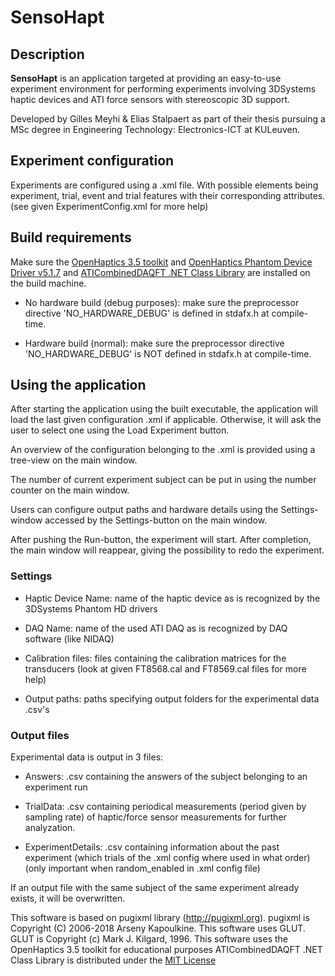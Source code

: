 # SensoHapt

## Description
**SensoHapt** is an application targeted at providing an easy-to-use experiment environment 
for performing experiments involving 3DSystems haptic devices and ATI force sensors with stereoscopic 3D support.

Developed by Gilles Meyhi & Elias Stalpaert as part of their thesis pursuing a MSc degree in Engineering Technology: Electronics-ICT at KULeuven.

## Experiment configuration
Experiments are configured using a .xml file.
With possible elements being experiment, trial, event and trial features with their corresponding attributes.
(see given ExperimentConfig.xml for more help)


## Build requirements
Make sure the [OpenHaptics 3.5 toolkit](https://3dssupport.microsoftcrmportals.com/knowledgebase/article/KA-03459/en-us) and
[OpenHaptics Phantom Device Driver v5.1.7](https://3dssupport.microsoftcrmportals.com/knowledgebase/article/KA-01460/en-us) and
[ATICombinedDAQFT .NET Class Library](https://www.ati-ia.com/Products/ft/software/daq_software.aspx) are installed on the build machine.

- No hardware build (debug purposes): make sure the preprocessor directive 'NO_HARDWARE_DEBUG' is defined in stdafx.h at compile-time.

- Hardware build (normal):  make sure the preprocessor directive 'NO_HARDWARE_DEBUG' is NOT defined in stdafx.h at compile-time.

## Using the application
After starting the application using the built executable, the application will load the last given configuration .xml if applicable.
Otherwise, it will ask the user to select one using the Load Experiment button.

An overview of the configuration belonging to the .xml is provided using a tree-view on the main window.

The number of current experiment subject can be put in using the number counter on the main window.

Users can configure output paths and hardware details using the Settings-window accessed by the Settings-button on the main window.

After pushing the Run-button, the experiment will start. After completion, the main window will reappear, giving the possibility to redo the experiment.

### Settings

- Haptic Device Name: name of the haptic device as is recognized by the 3DSystems Phantom HD drivers

- DAQ Name: name of the used ATI DAQ as is recognized by DAQ software (like NIDAQ)

- Calibration files: files containing the calibration matrices for the transducers
(look at given FT8568.cal and FT8569.cal files for more help)

- Output paths: paths specifying output folders for the experimental data .csv's

### Output files
Experimental data is output in 3 files:

- Answers: .csv containing the answers of the subject belonging to an experiment run

- TrialData: .csv containing periodical measurements (period given by sampling rate) of haptic/force sensor measurements for further analyzation.

- ExperimentDetails: .csv containing information about the past experiment (which trials of the .xml config where used in what order)
(only important when random_enabled in .xml config file)

If an output file with the same subject of the same experiment already exists, it will be overwritten.

This software is based on pugixml library (http://pugixml.org). pugixml is Copyright (C) 2006-2018 Arseny Kapoulkine.
This software uses GLUT. GLUT is Copyright (c) Mark J. Kilgard, 1996.
This software uses the OpenHaptics 3.5 toolkit for educational purposes
ATICombinedDAQFT .NET Class Library is distributed under the [MIT License](https://opensource.org/licenses/mit-license.html)

